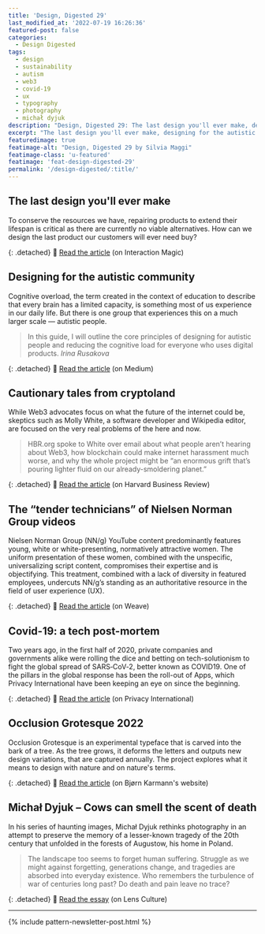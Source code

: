 ```yaml
---
title: 'Design, Digested 29'
last_modified_at: '2022-07-19 16:26:36'
featured-post: false
categories:
  - Design Digested
tags:
  - design
  - sustainability
  - autism
  - web3
  - covid-19
  - ux
  - typography
  - photography
  - michał dyjuk
description: "Design, Digested 29: The last design you'll ever make, designing for the autistic community, cautionary tales from cryptoland, and more."
excerpt: "The last design you'll ever make, designing for the autistic community, cautionary tales from cryptoland, the problem with Nielsen Norman Group videos and more."
featuredimage: true
featimage-alt: "Design, Digested 29 by Silvia Maggi"
featimage-class: 'u-featured'
featimage: 'feat-design-digested-29'
permalink: '/design-digested/:title/'
---
```

## The last design you'll ever make

To conserve the resources we have, repairing products to extend their lifespan is critical as there are currently no viable alternatives. How can we design the last product our customers will ever need buy? 

{: .detached}
🔗 [Read the article](https://interactionmagic.com/Design-for-repair) (on Interaction Magic)

## Designing for the autistic community

Cognitive overload, the term created in the context of education to describe that every brain has a limited capacity, is something most of us experience in our daily life. But there is one group that experiences this on a much larger scale — autistic people.

> In this guide, I will outline the core principles of designing for autistic people and reducing the cognitive load for everyone who uses digital products.
> <cite>Irina Rusakova</cite>

{: .detached}
🔗 [Read the article](https://uxdesign.cc/inclusive-design-guide-7-principles-of-designing-for-the-autistic-community-1e6dcd4bae85) (on Medium)

## Cautionary tales from cryptoland

While Web3 advocates focus on what the future of the internet could be, skeptics such as Molly White, a software developer and Wikipedia editor, are focused on the very real problems of the here and now.

> HBR.org spoke to White over email about what people aren’t hearing about Web3, how blockchain could make internet harassment much worse, and why the whole project might be “an enormous grift that’s pouring lighter fluid on our already-smoldering planet.”

{: .detached}
🔗 [Read the article](https://hbr.org/2022/05/cautionary-tales-from-cryptoland) (on Harvard Business Review)

## The “tender technicians” of Nielsen Norman Group videos

Nielsen Norman Group (NN/g) YouTube content predominantly features young, white or white-presenting, normatively attractive women. The uniform presentation of these women, combined with the unspecific, universalizing script content, compromises their expertise and is objectifying. This treatment, combined with a lack of diversity in featured employees, undercuts NN/g’s standing as an authoritative resource in the field of user experience (UX).

{: .detached}
🔗 [Read the article](https://journals.publishing.umich.edu/weaveux/article/id/2131/) (on Weave)

## Covid-19: a tech post-mortem

Two years ago, in the first half of 2020, private companies and governments alike were rolling the dice and betting on tech-solutionism to fight the global spread of SARS‑CoV‑2, better known as COVID19. One of the pillars in the global response has been the roll-out of Apps, which Privacy International have been keeping an eye on since the beginning.

{: .detached}
🔗 [Read the article](https://privacyinternational.org/explainer/4814/covid-2022-tech-retrospective) (on Privacy International)

## Occlusion Grotesque 2022

Occlusion Grotesque is an experimental typeface that is carved into the bark of a tree. As the tree grows, it deforms the letters and outputs new design variations, that are captured annually. The project explores what it means to design with nature and on nature's terms.

{: .detached}
🔗 [Read the article](https://bjoernkarmann.dk/occlusion-grotesque) (on Bjørn Karmann's website)

## Michał Dyjuk – Cows can smell the scent of death

In his series of haunting images, Michał Dyjuk rethinks photography in an attempt to preserve the memory of a lesser-known tragedy of the 20th century that unfolded in the forests of Augustow, his home in Poland.

> The landscape too seems to forget human suffering. Struggle as we might against forgetting, generations change, and tragedies are absorbed into everyday existence. Who remembers the turbulence of war of centuries long past? Do death and pain leave no trace?

{: .detached}
🔗 [Read the essay](https://www.lensculture.com/solo-exhibition/michal-dyjuk-cows-can-smell-the-scent-of-death) (on Lens Culture) 


---

{% include pattern-newsletter-post.html %}